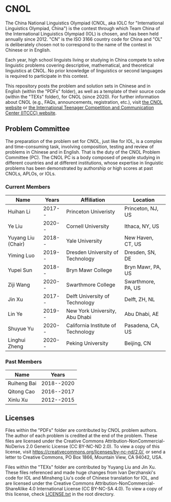 # CNOL
The China National Linguistics Olympiad (CNOL, aka IOLC for "International Linguistics Olympiad, China") is the contest through which Team China of the International Linguistics Olympiad (IOL) is chosen, and has been held annually since 2012. 
"CN" is the ISO 3166 country code for China and "OL" is deliberately chosen not to correspond to the name of the contest in Chinese or in English.

Each year, high school linguists living or studying in China compete to solve linguistic problems covering descriptive, mathematical, and theoretical linguistics at CNOL. 
No prior knowledge of linguistics or second languages is required to participate in this contest.

This repository posts the problem and solution sets in Chinese and in English (within the "PDFs" folder), as well as a template of their source code (within the "TEXs" folder), for CNOL (since 2020).
For further information about CNOL (e.g., FAQs, announcements, registration, etc.), visit [the CNOL website](http://www.ioling.org.cn) or [the International Teenager Competition and Communication Center (ITCCC) website](http://www.it3c.org).
## Problem Committee
The preparation of the problem set for CNOL, just like for IOL, is a complex and time-consuming task, involving composition, testing and review of problems in Chinese and in English.
That is the duty of the CNOL Problem Committee (PC).
The CNOL PC is a body composed of people studying in different countries and at different institutions, whose expertise in linguistic problems has been demonstrated by authorship or high scores at past CNOLs, APLOs, or IOLs.
### Current Members
|Name|Years|Affiliation|Location|
|---|---|---|---|
|Huihan Li|2017--|Princeton Univeristy|Princeton, NJ, US|
|Ye Liu|2020--|Cornell University|Ithaca, NY, US|
|Yuyang Liu (Chair)|2018--|Yale University|New Haven, CT, US|
|Yiming Luo|2019--|Dresden University of Technology|Dresden, SN, DE|
|Yupei Sun|2018--|Bryn Mawr College|Bryn Mawr, PA, US|
|Ziji Wang|2020--|Swarthmore College|Swarthmore, PA, US|
|Jin Xu|2017--|Delft University of Technology|Delft, ZH, NL|
|Lin Ye|2019--|New York University, Abu Dhabi|Abu Dhabi, AE|
|Shuyue Yu|2020--|California Institute of Technology|Pasadena, CA, US|
|Linghui Zheng|2020--|Peking University|Beijing, CN|
### Past Members
|Name|Years|
|---|---|
|Ruiheng Bai|2018--2020|
|Qitong Cao|2016--2017|
|Xinlu Xu|2012--2015|
## Licenses
Files within the "PDFs" folder are contributed by CNOL problem authors.
The author of each problem is credited at the end of the problem.
These files are licensed under the Creative Commons Attribution-NonCommercial-NoDerivs 2.0 Generic License (CC BY-NC-ND 2.0).
To view a copy of this license, visit https://creativecommons.org/licenses/by-nc-nd/2.0/, or send a letter to Creative Commons, PO Box 1866, Mountain View, CA 94042, USA.

Files within the "TEXs" folder are contributed by Yuyang Liu and Jin Xu.
These files referenced and made huge changes from Ivan Derzhanski's code for IOL and Minsheng Liu's code of Chinese translation for IOL, and are licensed under the Creative Commons Attribution-NonCommercial-ShareAlike 4.0 International License (CC BY-NC-SA 4.0).
To view a copy of this license, check [LICENSE.txt](https://github.com/yuyliu/iolc/blob/master/LICENSE.txt) in the root directory.
